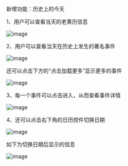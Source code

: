 新增功能：历史上的今天

1、用户可以查看当天的老黄历信息

![image](https://github.com/Drifterpc/se_course_project_2/assets/140794349/dd4eaa1b-33d9-456c-8c3c-17781d39672e)

2、用户可以查看当天在历史上发生的著名事件

![image](https://github.com/Drifterpc/se_course_project_2/assets/140794349/55db86f1-3991-4188-b14f-71f4daf6633e)

还可以点击下方的“点击加载更多”显示更多的事件

![image](https://github.com/Drifterpc/se_course_project_2/assets/140794349/a1507691-346c-4ff1-9332-405790ef14e5)

3、每一个事件可以点击进入，从而查看事件详情

![image](https://github.com/Drifterpc/se_course_project_2/assets/140794349/2bb1a059-3102-40be-870c-00b65d0b866d)

4、还可以点击右下角的日历控件切换日期

![image](https://github.com/Drifterpc/se_course_project_2/assets/140794349/19f2c400-d450-423d-8c1f-738964a199bb)

如下为切换日期后显示的信息

![image](https://github.com/Drifterpc/se_course_project_2/assets/140794349/358e111c-063a-48d3-8126-b4e6245c52f5)
